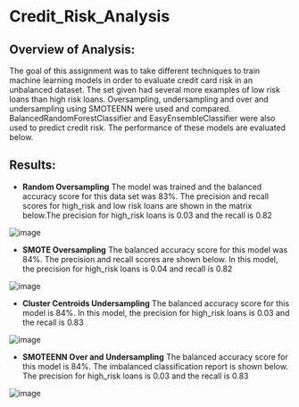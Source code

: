 # Credit_Risk_Analysis
## Overview of Analysis: 
The goal of this assignment was to take different techniques to train machine learning models in order to evaluate credit card risk in an unbalanced dataset. The set given had several more examples of low risk loans than high risk loans. Oversampling, undersampling and over and undersampling using SMOTEENN were used and compared. BalancedRandomForestClassifier and EasyEnsembleClassifier were also used to predict credit risk. The performance of these models are evaluated below. 

## Results: 
* **Random Oversampling** 
The model was trained and the balanced accuracy score for this data set was 83%. The precision and recall scores for high_risk and low risk loans are shown in the matrix below.The precision for high_risk loans is 0.03 and the recall is 0.82

![image](https://user-images.githubusercontent.com/105991478/196566356-1a3473fb-2585-4b20-82cd-c776e21be8f7.png)

* **SMOTE Oversampling**
The balanced accuracy score for this model was 84%. The precision and recall scores are shown below. In this model, the precision for high_risk loans is 0.04 and recall is 0.82

![image](https://user-images.githubusercontent.com/105991478/196566542-f3207a52-1583-47eb-acfb-7a4e513fe9e9.png)
* **Cluster Centroids Undersampling**
The balanced accuracy score for this model is 84%. In this model, the precision for high_risk loans is 0.03 and the recall is 0.83

![image](https://user-images.githubusercontent.com/105991478/196567155-42ac55ab-fc82-481e-b794-dcae083b5d2d.png)


* **SMOTEENN Over and Undersampling**
The balanced accuracy score for this model is 84%. The imbalanced classification report is shown below. The precision for high_risk loans is 0.03 and the recall is 0.83

![image](https://user-images.githubusercontent.com/105991478/196567419-5bc114d4-43d3-4d0e-a774-48837c4ec0fc.png)
